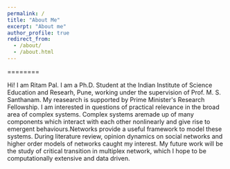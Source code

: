 ```yaml
---
permalink: /
title: "About Me"
excerpt: "About me"
author_profile: true
redirect_from: 
  - /about/
  - /about.html
---
```



========


Hi! I am Ritam Pal. I am a Ph.D. Student at the Indian Institute of Science Education and Researh, Pune, working under the supervision of Prof. M. S. Santhanam. My reasearch is supported by Prime Minister's Research Fellowship. I am interested in questions of practical relevance in the broad area of complex systems.  Complex systems aremade up of many components which interact with each other nonlinearly and give rise to emergent behaviours.Networks provide a useful framework to model these systems. During literature review, opinion dynamics on social networks and higher order models of networks caught my interest. My future work will be the study of critical transition in multiplex network, which I hope to be computationally extensive and data driven.


